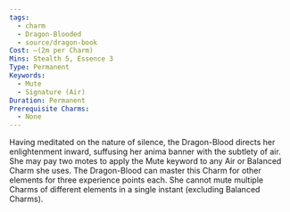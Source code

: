 ```yaml
---
tags:
  - charm
  - Dragon-Blooded
  - source/dragon-book
Cost: —(2m per Charm)
Mins: Stealth 5, Essence 3
Type: Permanent
Keywords:
  - Mute
  - Signature (Air)
Duration: Permanent
Prerequisite Charms:
  - None
---
```

Having meditated on the nature of silence, the Dragon-Blood directs her enlightenment inward, suffusing her anima banner with the subtlety of air. She may pay two motes to apply the Mute keyword to any Air or Balanced Charm she uses. The Dragon-Blood can master this Charm for other elements for three experience points each. She cannot mute multiple Charms of different elements in a single instant (excluding Balanced Charms).